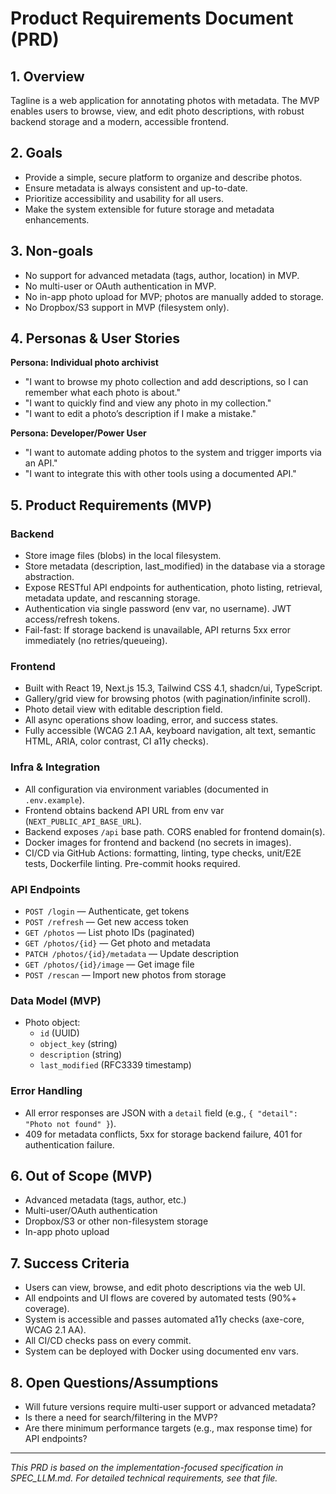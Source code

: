 # Product Requirements Document (PRD)

## 1. Overview

Tagline is a web application for annotating photos with metadata. The MVP enables users to browse, view, and edit photo descriptions, with robust backend storage and a modern, accessible frontend.

## 2. Goals
- Provide a simple, secure platform to organize and describe photos.
- Ensure metadata is always consistent and up-to-date.
- Prioritize accessibility and usability for all users.
- Make the system extensible for future storage and metadata enhancements.

## 3. Non-goals
- No support for advanced metadata (tags, author, location) in MVP.
- No multi-user or OAuth authentication in MVP.
- No in-app photo upload for MVP; photos are manually added to storage.
- No Dropbox/S3 support in MVP (filesystem only).

## 4. Personas & User Stories

**Persona: Individual photo archivist**
- "I want to browse my photo collection and add descriptions, so I can remember what each photo is about."
- "I want to quickly find and view any photo in my collection."
- "I want to edit a photo’s description if I make a mistake."

**Persona: Developer/Power User**
- "I want to automate adding photos to the system and trigger imports via an API."
- "I want to integrate this with other tools using a documented API."

## 5. Product Requirements (MVP)

### Backend
- Store image files (blobs) in the local filesystem.
- Store metadata (description, last_modified) in the database via a storage abstraction.
- Expose RESTful API endpoints for authentication, photo listing, retrieval, metadata update, and rescanning storage.
- Authentication via single password (env var, no username). JWT access/refresh tokens.
- Fail-fast: If storage backend is unavailable, API returns 5xx error immediately (no retries/queueing).

### Frontend
- Built with React 19, Next.js 15.3, Tailwind CSS 4.1, shadcn/ui, TypeScript.
- Gallery/grid view for browsing photos (with pagination/infinite scroll).
- Photo detail view with editable description field.
- All async operations show loading, error, and success states.
- Fully accessible (WCAG 2.1 AA, keyboard navigation, alt text, semantic HTML, ARIA, color contrast, CI a11y checks).

### Infra & Integration
- All configuration via environment variables (documented in `.env.example`).
- Frontend obtains backend API URL from env var (`NEXT_PUBLIC_API_BASE_URL`).
- Backend exposes `/api` base path. CORS enabled for frontend domain(s).
- Docker images for frontend and backend (no secrets in images).
- CI/CD via GitHub Actions: formatting, linting, type checks, unit/E2E tests, Dockerfile linting. Pre-commit hooks required.

### API Endpoints
- `POST /login` — Authenticate, get tokens
- `POST /refresh` — Get new access token
- `GET /photos` — List photo IDs (paginated)
- `GET /photos/{id}` — Get photo and metadata
- `PATCH /photos/{id}/metadata` — Update description
- `GET /photos/{id}/image` — Get image file
- `POST /rescan` — Import new photos from storage

### Data Model (MVP)
- Photo object:
  - `id` (UUID)
  - `object_key` (string)
  - `description` (string)
  - `last_modified` (RFC3339 timestamp)

### Error Handling
- All error responses are JSON with a `detail` field (e.g., `{ "detail": "Photo not found" }`).
- 409 for metadata conflicts, 5xx for storage backend failure, 401 for authentication failure.

## 6. Out of Scope (MVP)
- Advanced metadata (tags, author, etc.)
- Multi-user/OAuth authentication
- Dropbox/S3 or other non-filesystem storage
- In-app photo upload

## 7. Success Criteria
- Users can view, browse, and edit photo descriptions via the web UI.
- All endpoints and UI flows are covered by automated tests (90%+ coverage).
- System is accessible and passes automated a11y checks (axe-core, WCAG 2.1 AA).
- All CI/CD checks pass on every commit.
- System can be deployed with Docker using documented env vars.

## 8. Open Questions/Assumptions
- Will future versions require multi-user support or advanced metadata?
- Is there a need for search/filtering in the MVP?
- Are there minimum performance targets (e.g., max response time) for API endpoints?

---

*This PRD is based on the implementation-focused specification in SPEC_LLM.md. For detailed technical requirements, see that file.*
